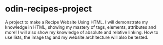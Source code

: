 # odin-recipes-project
A project to make a Recipe Website Using HTML. I will demonstrate
my knowledge in HTML, showing my mastery of tags, elements, attributes
and more! I will also show my knowledge of absolute and relative linking.
How to use lists, the image tag and my website architecture will also be tested.